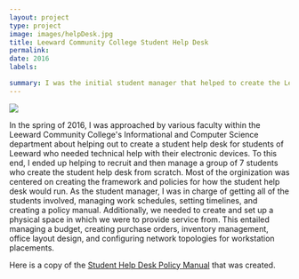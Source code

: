 ```yaml
---
layout: project
type: project
image: images/helpDesk.jpg
title: Leeward Community College Student Help Desk
permalink:
date: 2016
labels:

summary: I was the initial student manager that helped to create the Leeward Community College Student Help Desk.
---
```


<img class="ui image" src="{{ site.baseurl }}/images/helpDesk2.jpg">

In the spring of 2016, I was approached by various faculty within the Leeward Community College's Informational and Computer Science department about helping out to create a student help desk for students of Leeward who needed technical help with their electronic devices.  To this end, I ended up helping to recruit and then manage a group of 7 students who create the student help desk from scratch.  Most of the orginization was centered on creating the framework and policies for how the student help desk would run.  As the student manager, I was in charge of getting all of the students involved, managing work schedules, setting timelines, and creating a policy manual.  Additionally, we needed to create and set up a physical space in which we were to provide service from.  This entailed managing a budget, creating purchase orders, inventory management, office layout design, and configuring network topologies for workstation placements.

Here is a copy of the <a href="https://lenjason/github.io/projects/helpDesk.pdf">Student Help Desk Policy Manual</a> that was created.
 

